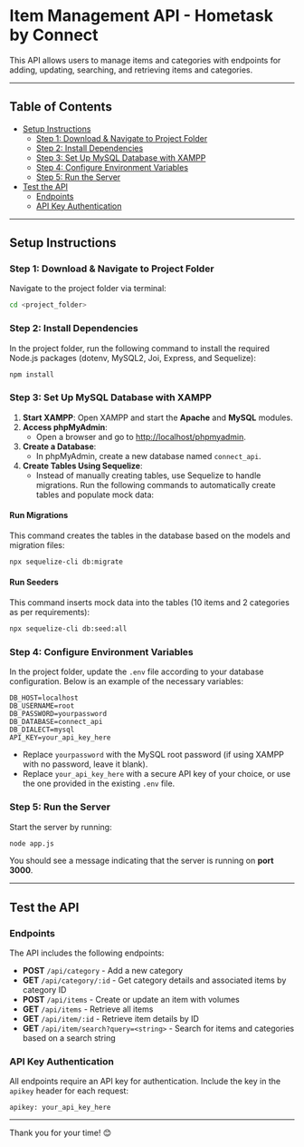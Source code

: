 
# Item Management API - Hometask by Connect

This API allows users to manage items and categories with endpoints for adding, updating, searching, and retrieving items and categories.

---

## Table of Contents
- [Setup Instructions](#setup-instructions)
  - [Step 1: Download & Navigate to Project Folder](#step-1-download--navigate-to-project-folder)
  - [Step 2: Install Dependencies](#step-2-install-dependencies)
  - [Step 3: Set Up MySQL Database with XAMPP](#step-3-set-up-mysql-database-with-xampp)
  - [Step 4: Configure Environment Variables](#step-4-configure-environment-variables)
  - [Step 5: Run the Server](#step-5-run-the-server)
- [Test the API](#test-the-api)
  - [Endpoints](#endpoints)
  - [API Key Authentication](#api-key-authentication)

---

## Setup Instructions

### Step 1: Download & Navigate to Project Folder

Navigate to the project folder via terminal:
```bash
cd <project_folder>
```

### Step 2: Install Dependencies

In the project folder, run the following command to install the required Node.js packages (dotenv, MySQL2, Joi, Express, and Sequelize):
```bash
npm install
```

### Step 3: Set Up MySQL Database with XAMPP

1. **Start XAMPP**: Open XAMPP and start the **Apache** and **MySQL** modules.
2. **Access phpMyAdmin**:
   - Open a browser and go to [http://localhost/phpmyadmin](http://localhost/phpmyadmin).
3. **Create a Database**:
   - In phpMyAdmin, create a new database named `connect_api`.
4. **Create Tables Using Sequelize**:
   - Instead of manually creating tables, use Sequelize to handle migrations. Run the following commands to automatically create tables and populate mock data:

#### Run Migrations
This command creates the tables in the database based on the models and migration files:
```bash
npx sequelize-cli db:migrate
```

#### Run Seeders
This command inserts mock data into the tables (10 items and 2 categories as per requirements):
```bash
npx sequelize-cli db:seed:all
```

### Step 4: Configure Environment Variables

In the project folder, update the `.env` file according to your database configuration. Below is an example of the necessary variables:

```plaintext
DB_HOST=localhost
DB_USERNAME=root
DB_PASSWORD=yourpassword
DB_DATABASE=connect_api
DB_DIALECT=mysql
API_KEY=your_api_key_here
```

- Replace `yourpassword` with the MySQL root password (if using XAMPP with no password, leave it blank).
- Replace `your_api_key_here` with a secure API key of your choice, or use the one provided in the existing `.env` file.

### Step 5: Run the Server

Start the server by running:
```bash
node app.js
```

You should see a message indicating that the server is running on **port 3000**.

---

## Test the API

### Endpoints

The API includes the following endpoints:

- **POST** `/api/category` - Add a new category
- **GET** `/api/category/:id` - Get category details and associated items by category ID
- **POST** `/api/items` - Create or update an item with volumes
- **GET** `/api/items` - Retrieve all items
- **GET** `/api/item/:id` - Retrieve item details by ID
- **GET** `/api/item/search?query=<string>` - Search for items and categories based on a search string

### API Key Authentication

All endpoints require an API key for authentication. Include the key in the `apikey` header for each request:

```plaintext
apikey: your_api_key_here
```

---

Thank you for your time! 😊
